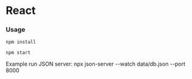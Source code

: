 # React

### Usage

```
npm install

npm start

```

Example run JSON server: npx json-server --watch data/db.json --port 8000
